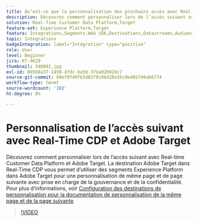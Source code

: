 ```yaml
---
title: Qu’est-ce que la personnalisation des prochains accès avec Real-Time CDP et Adobe Target ?
description: Découvrez comment personnaliser lors de l’accès suivant avec Real-time Customer Data Platform (CDP) et Adobe Target.
solution: Real-Time Customer Data Platform,Target
feature-set: Experience Platform,Target
feature: Integrations,Segments,Web SDK,Destinations,Datastreams,Audiences,Experience Targeting
topic: Integrations
badgeIntegration: label="Intégration" type="positive"
role: User
level: Beginner
jira: KT-9629
thumbnail: 340091.jpg
exl-id: 08568a37-1450-4fdc-ba58-37ea026028c7
source-git-commit: 00ef0f40fb3d82f0c06428a35c0e402f46ab6774
workflow-type: tm+mt
source-wordcount: '102'
ht-degree: 8%

---
```


# Personnalisation de l’accès suivant avec Real-Time CDP et Adobe Target

Découvrez comment personnaliser lors de l’accès suivant avec Real-time Customer Data Platform et Adobe Target. La destination Adobe Target dans Real-Time CDP vous permet d’utiliser des segments Experience Platform dans Adobe Target pour une personnalisation de même page et de page suivante avec prise en charge de la gouvernance et de la confidentialité. Pour plus d’informations, voir [Configuration des destinations de personnalisation pour la documentation de personnalisation de la même page et de la page suivante](https://experienceleague.adobe.com/docs/experience-platform/destinations/ui/activate/configure-personalization-destinations.html?lang=fr)

>[!VIDEO](https://video.tv.adobe.com/v/340091?learn=on)

